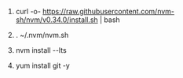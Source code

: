   1.  curl -o- https://raw.githubusercontent.com/nvm-sh/nvm/v0.34.0/install.sh | bash
  
  2.  . ~/.nvm/nvm.sh
  
  3.  nvm install --lts
  
  4.  yum install git -y
